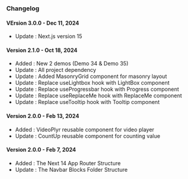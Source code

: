 ### Changelog

#### VErsion 3.0.0 - Dec 11, 2024
- Update : Next.js version 15

#### Version 2.1.0 - Oct 18, 2024

- Added : New 2 demos (Demo 34 & Demo 35)
- Update : All project dependency
- Update : Added MasonryGrid component for masonry layout
- Update : Replace useLightbox hook with LightBox component
- Update : Replace useProgressbar hook with Progress component
- Update : Replace useReplaceMe hook with ReplaceMe component
- Update : Replace useTooltip hook with Tooltip component

#### Version 2.0.0 - Feb 13, 2024

- Added : VideoPlyr reusable component for video player
- Update : CountUp reusable component for counting value

#### Version 2.0.0 - Feb 7, 2024

- Added : The Next 14 App Router Structure
- Update : The Navbar Blocks Folder Structure
